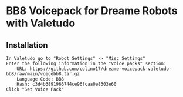 # BB8 Voicepack for Dreame Robots with Valetudo

## Installation

    In Valetudo go to "Robot Settings" -> "Misc Settings"
    Enter the following information in the "Voice packs" section:
        URL: https://github.com/colino17/dreame-voicepack-valetudo-bb8/raw/main/voicebb8.tar.gz
        Language Code: BB8
        Hash: c3d4b3891966744ce96fcaa0e8303e60
    Click "Set Voice Pack"

